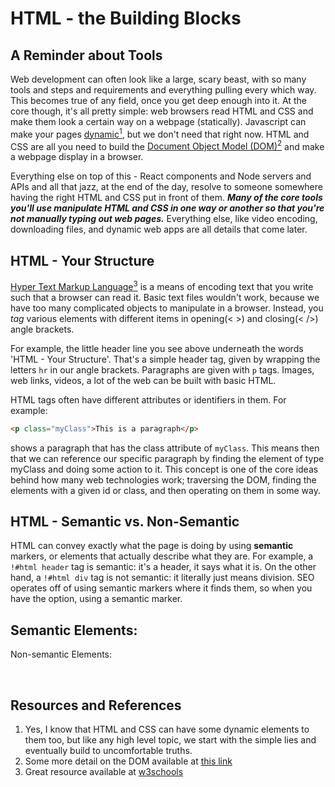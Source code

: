 # HTML - the Building Blocks

## A Reminder about Tools

Web development can often look like a large, scary beast, with so many tools and steps and requirements and everything pulling every which way. This becomes true of any field, once you get deep enough into it. At the core though, it's all pretty simple: web browsers read HTML and CSS and make them look a certain way on a webpage (statically). Javascript can make your pages [dynamic<sup>1</sup>](#resources-and-references), but we don't need that right now. HTML and CSS are all you need to build the [Document Object Model (DOM)<sup>2</sup>](#resources-and-references) and make a webpage display in a browser.

Everything else on top of this - React components and Node servers and APIs and all that jazz, at the end of the day, resolve to someone somewhere having the right HTML and CSS put in front of them. _**Many of the core tools you'll use manipulate HTML and CSS in one way or another so that you're not manually typing out web pages.**_ Everything else, like video encoding, downloading files, and dynamic web apps are all details that come later.
<br>

## HTML - Your Structure

[Hyper Text Markup Language<sup>3</sup>](#resources-and-references) is a means of encoding text that you write such that a browser can read it. Basic text files wouldn't work, because we have too many complicated objects to manipulate in a browser. Instead, you _tag_ various elements with different items in opening(< >) and closing(< />) angle brackets.

For example, the little header line you see above underneath the words 'HTML - Your Structure'. That's a simple header tag, given by wrapping the letters `hr` in our angle brackets. Paragraphs are given with `p` tags. Images, web links, videos, a lot of the web can be built with basic HTML.

HTML tags often have different attributes or identifiers in them. For example:

```html
<p class="myClass">This is a paragraph</p>
```

shows a paragraph that has the class attribute of `myClass`. This means then that we can reference our specific paragraph by finding the element of type myClass and doing some action to it. This concept is one of the core ideas behind how many web technologies work; traversing the DOM, finding the elements with a given id or class, and then operating on them in some way.

## HTML - Semantic vs. Non-Semantic

HTML can convey exactly what the page is doing by using **semantic** markers, or elements that actually describe what they are. For example, a `!#html header` tag is semantic: it's a header, it says what it is. On the other hand, a `!#html div` tag is not semantic: it literally just means division. SEO operates off of using semantic markers where it finds them, so when you have the option, using a semantic marker. 

Semantic Elements:
- 

Non-semantic Elements:

<br>

## Resources and References


1. Yes, I know that HTML and CSS can have some dynamic elements to them too, but like any high level topic, we start with the simple lies and eventually build to uncomfortable truths.
2. Some more detail on the DOM available at <a href="https://www.w3schools.com/whatis/whatis_htmldom.asp" target="_blank">this link</a>
3. Great resource available at <a href="https://www.w3schools.com/html/default.asp" target="_blank">w3schools</a>
